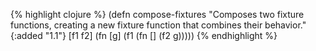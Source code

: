{% highlight clojure %}
(defn compose-fixtures
  "Composes two fixture functions, creating a new fixture function
  that combines their behavior."
  {:added "1.1"}
  [f1 f2]
  (fn [g] (f1 (fn [] (f2 g)))))
{% endhighlight %}
